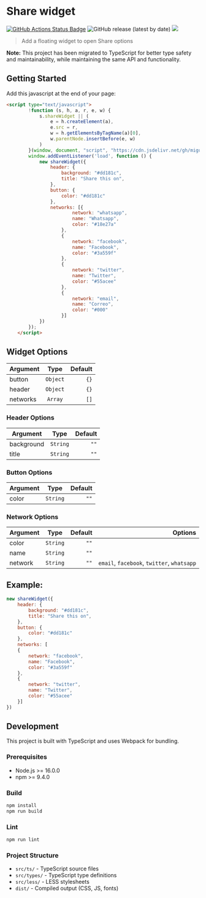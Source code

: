 # Share widget 
[![GitHub Actions Status Badge](https://github.com/miguelcolmenares/share-widget/workflows/CodeQL/badge.svg)](https://github.com/miguelcolmenares/share-widget/actions/workflows/codeql-analysis.yml)
![GitHub release (latest by date)](https://img.shields.io/github/v/release/miguelcolmenares/share-widget) 
[![](https://data.jsdelivr.com/v1/package/gh/miguelcolmenares/share-widget/badge?style=rounded)](https://www.jsdelivr.com/package/gh/miguelcolmenares/share-widget)

> Add a floating widget to open Share options

**Note:** This project has been migrated to TypeScript for better type safety and maintainability, while maintaining the same API and functionality.

## Getting Started

Add this javascript at the end of your page:
```html
<script type="text/javascript">
        !function (s, h, a, r, e, w) {
            s.shareWidget || (
                e = h.createElement(a),
                e.src = r,
                w = h.getElementsByTagName(a)[0],
                w.parentNode.insertBefore(e, w)
            )
        }(window, document, "script", "https://cdn.jsdelivr.net/gh/miguelcolmenares/share-widget/dist/js/share-widget.js");
        window.addEventListener('load', function () {
            new shareWidget({
                header: {
                    background: "#dd181c",
                    title: "Share this on",
                },
                button: {
                    color: "#dd181c"
                },
                networks: [{
                        network: "whatsapp",
                        name: "Whatsapp",
                        color: "#18e27a"
                    },
                    {
                        network: "facebook",
                        name: "Facebook",
                        color: "#3a559f"
                    },
                    {
                        network: "twitter",
                        name: "Twitter",
                        color: "#55acee"
                    },
                    {
                        network: "email",
                        name: "Correo",
                        color: "#000"
                    }]
            })
        });
    </script>
```
## Widget Options

| Argument  | Type    | Default |
| ----------|:--------:| ----:|
| button    | `Object`  | `{}` |
| header    | `Object`  | `{}` |
| networks  | `Array`   | `[]` |



### Header Options

| Argument  | Type    | Default |
| ----------|:--------:| ----:|
| background | `String` | `""` |
| title     | `String` | `""` |

### Button Options
| Argument  | Type    | Default |
| ----------|:--------:| ----:|
| color     | `String` | `""` |

### Network Options
| Argument  | Type    | Default | Options |
| ----------|:--------:| ----:| -------:|
| color     | `String` | `""` | |
| name      | `String` | `""` | |
| network   | `String` | `""` |  `email`, `facebook`, `twitter`, `whatsapp` |

## Example:
```javascript
new shareWidget({
    header: {
        background: "#dd181c",
        title: "Share this on",
    },
    button: {
        color: "#dd181c"
    },
    networks: [
    {
        network: "facebook",
        name: "Facebook",
        color: "#3a559f"
    },
    {
        network: "twitter",
        name: "Twitter",
        color: "#55acee"
    }]
})
```

## Development

This project is built with TypeScript and uses Webpack for bundling.

### Prerequisites
- Node.js >= 16.0.0
- npm >= 9.4.0

### Build
```bash
npm install
npm run build
```

### Lint
```bash
npm run lint
```

### Project Structure
- `src/ts/` - TypeScript source files
- `src/types/` - TypeScript type definitions
- `src/less/` - LESS stylesheets
- `dist/` - Compiled output (CSS, JS, fonts)

